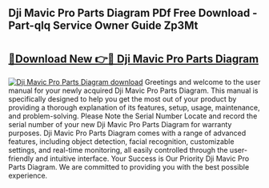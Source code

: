 ## Dji Mavic Pro Parts Diagram PDf Free Download - Part-qIq Service Owner Guide Zp3Mt

# <h2><a href="http://dfl7ki.blite.top/?on=Dji+Mavic+Pro+Parts+Diagram">🔗Download New 👉🔴 Dji Mavic Pro Parts Diagram</a></h2>

[![Dji Mavic Pro Parts Diagram download](https://i.imgur.com/lujVjoI.png)](http://dfl7ki.blite.top/?on=Dji+Mavic+Pro+Parts+Diagram)
Greetings and welcome to the user manual for your newly acquired Dji Mavic Pro Parts Diagram. This manual is specifically designed to help you get the most out of your product by providing a thorough explanation of its features, setup, usage, maintenance, and problem-solving. Please Note the Serial Number Locate and record the serial number of your new Dji Mavic Pro Parts Diagram for warranty purposes. Dji Mavic Pro Parts Diagram comes with a range of advanced features, including object detection, facial recognition, customizable settings, and real-time monitoring, all easily controlled through the user-friendly and intuitive interface. Your Success is Our Priority Dji Mavic Pro Parts Diagram. We are committed to providing you with the best possible experience.
